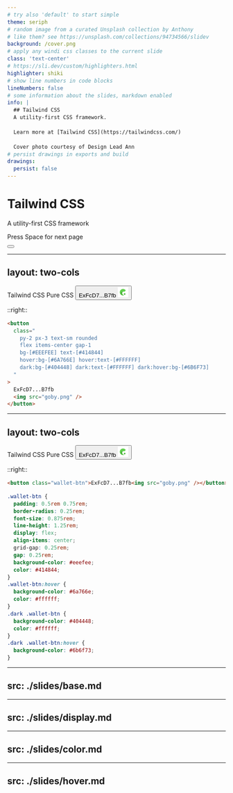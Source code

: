```yaml
---
# try also 'default' to start simple
theme: seriph
# random image from a curated Unsplash collection by Anthony
# like them? see https://unsplash.com/collections/94734566/slidev
background: /cover.png
# apply any windi css classes to the current slide
class: 'text-center'
# https://sli.dev/custom/highlighters.html
highlighter: shiki
# show line numbers in code blocks
lineNumbers: false
# some information about the slides, markdown enabled
info: |
  ## Tailwind CSS
  A utility-first CSS framework.

  Learn more at [Tailwind CSS](https://tailwindcss.com/)

  Cover photo courtesy of Design Lead Ann
# persist drawings in exports and build
drawings:
  persist: false
---
```


# Tailwind CSS

A utility-first CSS framework

<div class="pt-12">
  <span @click="$slidev.nav.next" class="px-2 py-1 rounded cursor-pointer" hover="bg-white bg-opacity-10">
    Press Space for next page <carbon:arrow-right class="inline"/>
  </span>
</div>

<div class="abs-br m-6 flex gap-2">
  <button @click="$slidev.nav.openInEditor()" title="Open in Editor" class="text-xl icon-btn opacity-50 !border-none !hover:text-white">
    <carbon:edit />
  </button>
  <a href="https://github.com/slidevjs/slidev" target="_blank" alt="GitHub"
    class="text-xl icon-btn opacity-50 !border-none !hover:text-white">
    <carbon-logo-github />
  </a>
</div>

<!--
The last comment block of each slide will be treated as slide notes. It will be visible and editable in Presenter Mode along with the slide. [Read more in the docs](https://sli.dev/guide/syntax.html#notes)
-->

---
layout: two-cols
---

<div class="full flex-center">
  <div class="grid grid-cols-2 gap-y-5 gap-x-10">
    <span>Tailwind CSS</span>
    <span>Pure CSS</span>
    <WalletButton />
    <button class="wallet-btn">
      ExFcD7...B7fb
      <img src="goby.png" />
    </button>
  </div>
</div>

::right::

```html
<button
  class="
    py-2 px-3 text-sm rounded
    flex items-center gap-1 
    bg-[#EEEFEE] text-[#414844] 
    hover:bg-[#6A766E] hover:text-[#FFFFFF] 
    dark:bg-[#404448] dark:text-[#FFFFFF] dark:hover:bg-[#6B6F73]
  "
>
  ExFcD7...B7fb
  <img src="goby.png" />
</button>
```

---
layout: two-cols
---

<div class="full flex-center">
  <div class="grid grid-cols-2 gap-y-5 gap-x-10">
    <span>Tailwind CSS</span>
    <span>Pure CSS</span>
    <WalletButton />
    <button class="wallet-btn">
      ExFcD7...B7fb
      <img src="goby.png" />
    </button>
  </div>
</div>

::right::

```html
<button class="wallet-btn">ExFcD7...B7fb<img src="goby.png" /></button>
```
```css
.wallet-btn {
  padding: 0.5rem 0.75rem;
  border-radius: 0.25rem;
  font-size: 0.875rem;
  line-height: 1.25rem;
  display: flex;
  align-items: center;
  grid-gap: 0.25rem;
  gap: 0.25rem;
  background-color: #eeefee;
  color: #414844;
}
.wallet-btn:hover {
  background-color: #6a766e;
  color: #ffffff;
}
.dark .wallet-btn {
  background-color: #404448;
  color: #ffffff;
}
.dark .wallet-btn:hover {
  background-color: #6b6f73;
}
```

---
src: ./slides/base.md
---

---
src: ./slides/display.md
---

---
src: ./slides/color.md
---

---
src: ./slides/hover.md
---
